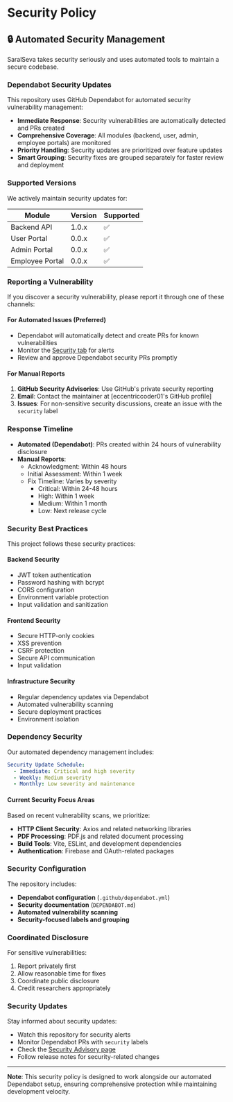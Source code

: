 # Security Policy

## 🔒 Automated Security Management

SaralSeva takes security seriously and uses automated tools to maintain a secure codebase.

### Dependabot Security Updates

This repository uses GitHub Dependabot for automated security vulnerability management:

- **Immediate Response**: Security vulnerabilities are automatically detected and PRs created
- **Comprehensive Coverage**: All modules (backend, user, admin, employee portals) are monitored
- **Priority Handling**: Security updates are prioritized over feature updates
- **Smart Grouping**: Security fixes are grouped separately for faster review and deployment

### Supported Versions

We actively maintain security updates for:

| Module          | Version | Supported |
| --------------- | ------- | --------- |
| Backend API     | 1.0.x   | ✅        |
| User Portal     | 0.0.x   | ✅        |
| Admin Portal    | 0.0.x   | ✅        |
| Employee Portal | 0.0.x   | ✅        |

### Reporting a Vulnerability

If you discover a security vulnerability, please report it through one of these channels:

#### For Automated Issues (Preferred)

- Dependabot will automatically detect and create PRs for known vulnerabilities
- Monitor the [Security tab](../../security) for alerts
- Review and approve Dependabot security PRs promptly

#### For Manual Reports

1. **GitHub Security Advisories**: Use GitHub's private security reporting
2. **Email**: Contact the maintainer at [eccentriccoder01's GitHub profile]
3. **Issues**: For non-sensitive security discussions, create an issue with the `security` label

### Response Timeline

- **Automated (Dependabot)**: PRs created within 24 hours of vulnerability disclosure
- **Manual Reports**:
  - Acknowledgment: Within 48 hours
  - Initial Assessment: Within 1 week
  - Fix Timeline: Varies by severity
    - Critical: Within 24-48 hours
    - High: Within 1 week
    - Medium: Within 1 month
    - Low: Next release cycle

### Security Best Practices

This project follows these security practices:

#### Backend Security

- JWT token authentication
- Password hashing with bcrypt
- CORS configuration
- Environment variable protection
- Input validation and sanitization

#### Frontend Security

- Secure HTTP-only cookies
- XSS prevention
- CSRF protection
- Secure API communication
- Input validation

#### Infrastructure Security

- Regular dependency updates via Dependabot
- Automated vulnerability scanning
- Secure deployment practices
- Environment isolation

### Dependency Security

Our automated dependency management includes:

```yaml
Security Update Schedule:
  - Immediate: Critical and high severity
  - Weekly: Medium severity
  - Monthly: Low severity and maintenance
```

#### Current Security Focus Areas

Based on recent vulnerability scans, we prioritize:

- **HTTP Client Security**: Axios and related networking libraries
- **PDF Processing**: PDF.js and related document processing
- **Build Tools**: Vite, ESLint, and development dependencies
- **Authentication**: Firebase and OAuth-related packages

### Security Configuration

The repository includes:

- **Dependabot configuration** (`.github/dependabot.yml`)
- **Security documentation** (`DEPENDABOT.md`)
- **Automated vulnerability scanning**
- **Security-focused labels and grouping**

### Coordinated Disclosure

For sensitive vulnerabilities:

1. Report privately first
2. Allow reasonable time for fixes
3. Coordinate public disclosure
4. Credit researchers appropriately

### Security Updates

Stay informed about security updates:

- Watch this repository for security alerts
- Monitor Dependabot PRs with `security` labels
- Check the [Security Advisory page](../../security/advisories)
- Follow release notes for security-related changes

---

**Note**: This security policy is designed to work alongside our automated Dependabot setup, ensuring comprehensive protection while maintaining development velocity.
